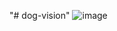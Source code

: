 "# dog-vision" 
![image](https://github.com/warriors8970/dog-vision/assets/127375627/55695b8f-cd09-4f22-a6c1-9d06958282be)
